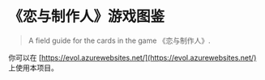 # 《恋与制作人》游戏图鉴

> A field guide for the cards in the game 《恋与制作人》.

你可以在 [https://evol.azurewebsites.net/](https://evol.azurewebsites.net/) 上使用本项目。